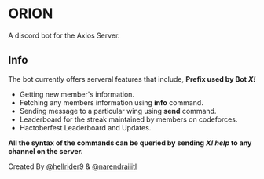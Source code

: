 # ORION
A discord bot for the Axios Server.

## Info
The bot currently offers serveral features that include,
**Prefix used by Bot _X!_**
* Getting new member's information.
* Fetching any members information using **info** command.
* Sending message to a particular wing using **send** command.
* Leaderboard for the streak maintained by members on codeforces.
* Hactoberfest Leaderboard and Updates.

**All the syntax of the commands can be queried by sending _X! help_ to any channel on the server.**

Created By [@hellrider9](https://github.com/hellrider9) & [@narendraiiitl](https://github.com/narendraiiitl)

